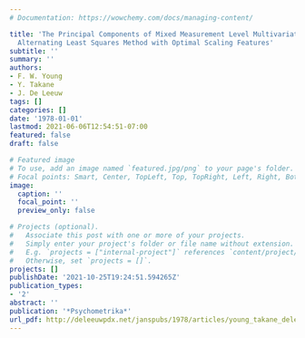 ```yaml
---
# Documentation: https://wowchemy.com/docs/managing-content/

title: 'The Principal Components of Mixed Measurement Level Multivariate Data: an
  Alternating Least Squares Method with Optimal Scaling Features'
subtitle: ''
summary: ''
authors:
- F. W. Young
- Y. Takane
- J. De Leeuw
tags: []
categories: []
date: '1978-01-01'
lastmod: 2021-06-06T12:54:51-07:00
featured: false
draft: false

# Featured image
# To use, add an image named `featured.jpg/png` to your page's folder.
# Focal points: Smart, Center, TopLeft, Top, TopRight, Left, Right, BottomLeft, Bottom, BottomRight.
image:
  caption: ''
  focal_point: ''
  preview_only: false

# Projects (optional).
#   Associate this post with one or more of your projects.
#   Simply enter your project's folder or file name without extension.
#   E.g. `projects = ["internal-project"]` references `content/project/deep-learning/index.md`.
#   Otherwise, set `projects = []`.
projects: []
publishDate: '2021-10-25T19:24:51.594265Z'
publication_types:
- '2'
abstract: ''
publication: '*Psychometrika*'
url_pdf: http://deleeuwpdx.net/janspubs/1978/articles/young_takane_deleeuw_A_78.pdf
---
```

